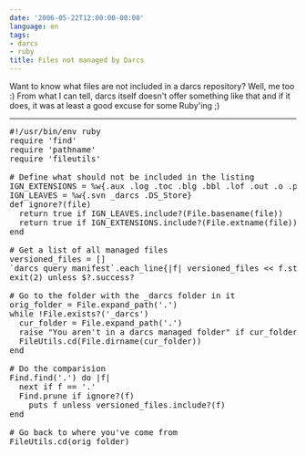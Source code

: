 ```yaml
---
date: '2006-05-22T12:00:00-00:00'
language: en
tags:
- darcs
- ruby
title: Files not managed by Darcs
---
```



Want to know what files are not included in a darcs repository? Well, me too :) From what I can tell, darcs itself doesn't offer something like that and if it does, it was at least a good excuse for some Ruby'ing ;)



-------------------------------



<pre class="code">
#!/usr/bin/env ruby
require &apos;find&apos;
require &apos;pathname&apos;
require &apos;fileutils&apos;

# Define what should not be included in the listing
IGN_EXTENSIONS = %w{.aux .log .toc .blg .bbl .lof .out .o .pyc .class .bak}
IGN_LEAVES = %w{.svn _darcs .DS_Store}
def ignore?(file)
  return true if IGN_LEAVES.include?(File.basename(file))
  return true if IGN_EXTENSIONS.include?(File.extname(file))
end

# Get a list of all managed files
versioned_files = []
`darcs query manifest`.each_line{|f| versioned_files &lt;&lt; f.strip}
exit(2) unless $?.success?

# Go to the folder with the _darcs folder in it
orig_folder = File.expand_path(&apos;.&apos;)
while !File.exists?(&apos;_darcs&apos;)
  cur_folder = File.expand_path(&apos;.&apos;)
  raise &quot;You aren&apos;t in a darcs managed folder&quot; if cur_folder==&apos;/&apos;
  FileUtils.cd(File.dirname(cur_folder))
end

# Do the comparision
Find.find(&apos;.&apos;) do |f|
  next if f == &apos;.&apos;
  Find.prune if ignore?(f)
	puts f unless versioned_files.include?(f)
end

# Go back to where you&apos;ve come from
FileUtils.cd(orig_folder)
</pre>